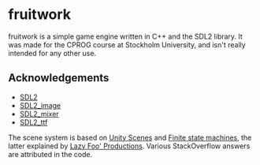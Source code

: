 # fruitwork

fruitwork is a simple game engine written in C++ and the SDL2 library. It was made for the CPROG course at Stockholm University, and isn't really intended for any other use.

## Acknowledgements

- [SDL2](https://www.libsdl.org/)
- [SDL2_image](https://www.libsdl.org/projects/SDL_image/)
- [SDL2_mixer](https://www.libsdl.org/projects/SDL_mixer/)
- [SDL2_ttf](https://www.libsdl.org/projects/SDL_ttf/)

The scene system is based on [Unity Scenes](https://docs.unity3d.com/Manual/CreatingScenes.html) and [Finite state machines](https://en.wikipedia.org/wiki/Finite-state_machine), the latter explained by [Lazy Foo' Productions](http://lazyfoo.net/articles/article06/index.php). Various StackOverflow answers are attributed in the code.